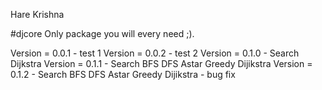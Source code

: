 Hare Krishna

#djcore 
Only package you will every need ;).

Version = 0.0.1 - test 1
Version = 0.0.2 - test 2
Version = 0.1.0 - Search Dijkstra
Version = 0.1.1 - Search BFS DFS Astar Greedy Dijikstra
Version = 0.1.2 - Search BFS DFS Astar Greedy Dijikstra - bug fix
